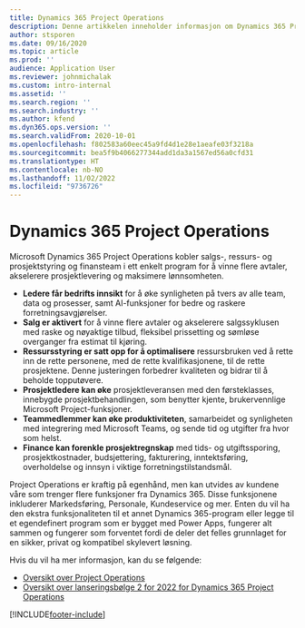 ```yaml
---
title: Dynamics 365 Project Operations
description: Denne artikkelen inneholder informasjon om Dynamics 365 Project Operations.
author: stsporen
ms.date: 09/16/2020
ms.topic: article
ms.prod: ''
audience: Application User
ms.reviewer: johnmichalak
ms.custom: intro-internal
ms.assetid: ''
ms.search.region: ''
ms.search.industry: ''
ms.author: kfend
ms.dyn365.ops.version: ''
ms.search.validFrom: 2020-10-01
ms.openlocfilehash: f802583a60eec45a9fd4d1e28e1aeafe03f3218a
ms.sourcegitcommit: bea5f9b4066277344add1da3a1567ed56a0cfd31
ms.translationtype: HT
ms.contentlocale: nb-NO
ms.lasthandoff: 11/02/2022
ms.locfileid: "9736726"
---
```

# <a name="dynamics-365-project-operations"></a>Dynamics 365 Project Operations

Microsoft Dynamics 365 Project Operations kobler salgs-, ressurs- og prosjektstyring og finansteam i ett enkelt program for å vinne flere avtaler, akselerere prosjektlevering og maksimere lønnsomheten.

-   **Ledere får bedrifts innsikt** for å øke synligheten på tvers av alle team, data og prosesser, samt AI-funksjoner for bedre og raskere forretningsavgjørelser.
-   **Salg er aktivert** for å vinne flere avtaler og akselerere salgssyklusen med raske og nøyaktige tilbud, fleksibel prissetting og sømløse overganger fra estimat til kjøring.
-   **Ressursstyring er satt opp for å optimalisere** ressursbruken ved å rette inn de rette personene, med de rette kvalifikasjonene, til de rette prosjektene. Denne justeringen forbedrer kvaliteten og bidrar til å beholde topputøvere.
-   **Prosjektledere kan øke** prosjektleveransen med den førsteklasses, innebygde prosjektbehandlingen, som benytter kjente, brukervennlige Microsoft Project-funksjoner.
-   **Teammedlemmer kan øke produktiviteten**, samarbeidet og synligheten med integrering med Microsoft Teams, og sende tid og utgifter fra hvor som helst.
-   **Finance kan forenkle prosjektregnskap** med tids- og utgiftssporing, prosjektkostnader, budsjettering, fakturering, inntektsføring, overholdelse og innsyn i viktige forretningstilstandsmål.

Project Operations er kraftig på egenhånd, men kan utvides av kundene våre som trenger flere funksjoner fra Dynamics 365. Disse funksjonene inkluderer Markedsføring, Personale, Kundeservice og mer. Enten du vil ha den ekstra funksjonaliteten til et annet Dynamics 365-program eller legge til et egendefinert program som er bygget med Power Apps, fungerer alt sammen og fungerer som forventet fordi de deler det felles grunnlaget for en sikker, privat og kompatibel skylevert løsning.

Hvis du vil ha mer informasjon, kan du se følgende:

- [Oversikt over Project Operations](https://dynamics.microsoft.com/en-us/project-operations/overview/)
- [Oversikt over lanseringsbølge 2 for 2022 for Dynamics 365 Project Operations](/dynamics365-release-plan/2022wave2/finance-operations/dynamics365-project-operations/)


[!INCLUDE[footer-include](includes/footer-banner.md)]
